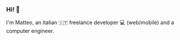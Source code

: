 ### Hi! 👋

I'm Matteo, an italian 🇮🇹 freelance developer 💻 (web/mobile) and a computer engineer.

<!--
**manzinello/manzinello** is a ✨ _special_ ✨ repository because its `README.md` (this file) appears on your GitHub profile.
-->
